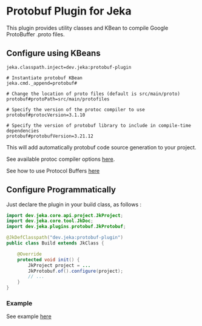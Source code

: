 # Protobuf Plugin for Jeka

This plugin provides utility classes and KBean to compile Google ProtoBuffer .proto files.

## Configure using KBeans

```properties
jeka.classpath.inject=dev.jeka:protobuf-plugin

# Instantiate protobuf KBean
jeka.cmd._append=protobuf#

# Change the location of proto files (default is src/main/proto)
protobuf#protoPath=src/main/protofiles

# Specify the version of the protoc compiler to use
protobuf#protocVersion=3.1.10

# Specify the version of protobuf library to include in compile-time dependencies
protobuf#protobufVersion=3.21.12
```
This will add automatically protobuf code source generation to your project.

See available protoc compiler options [here](https://manpages.ubuntu.com/manpages/xenial/man1/protoc.1.html).

See how to use Protocol Buffers [here](https://protobuf.dev/)

## Configure Programmatically

Just declare the plugin in your build class, as follows :

```java
import dev.jeka.core.api.project.JkProject;
import dev.jeka.core.tool.JkDoc;
import dev.jeka.plugins.protobuf.JkProtobuf;

@JkDefClasspath("dev.jeka:protobuf-plugin")
public class Build extends JkClass {

    @Override
    protected void init() {
        JkProject project = ...
        JkProtobuf.of().configure(project);
        // ...
    }
}

```


### Example

See example [here](../../samples/dev.jeka.samples.sonarqube)




